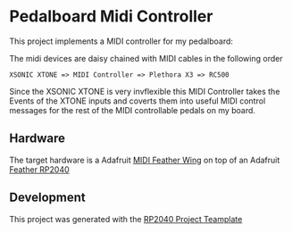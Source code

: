 # Pedalboard Midi Controller

This project implements a MIDI controller for my pedalboard:

The midi devices are daisy chained with MIDI cables in the following order

```
XSONIC XTONE => MIDI Controller => Plethora X3 => RC500
```

Since the XSONIC XTONE is very invflexible this MIDI Controller takes the Events of the XTONE inputs and coverts them into
useful MIDI control messages for the rest of the MIDI controllable pedals on my board.

## Hardware

The target hardware is a Adafruit [MIDI Feather Wing](https://www.adafruit.com/product/4740) on top of an Adafruit
[Feather RP2040](https://www.adafruit.com/product/4884)


## Development
This project was generated with the [RP2040 Project Teamplate](https://github.com/rp-rs/rp2040-project-template)
